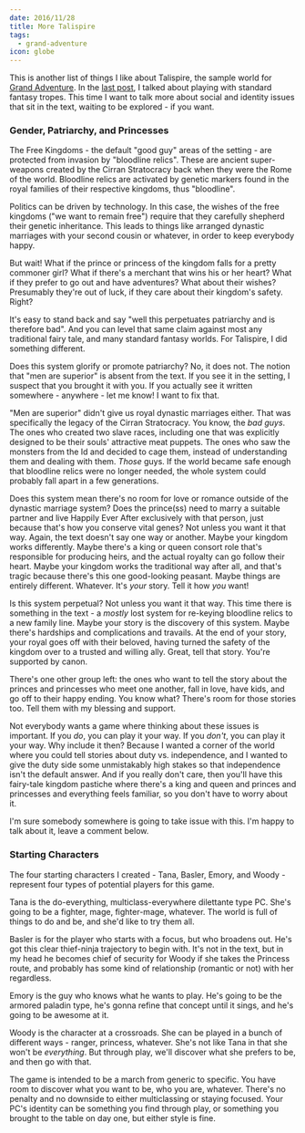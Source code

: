```yaml
---
date: 2016/11/28
title: More Talispire
tags:
  - grand-adventure
icon: globe
---
```


This is another list of things I like about Talispire,
the sample world for [Grand Adventure].
In the [last post](/blog/2016-10-15-talispire.html),
I talked about playing with standard fantasy tropes.
This time I want to talk more about social and identity issues
that sit in the text, waiting to be explored - if you want.

<!-- more -->

### Gender, Patriarchy, and Princesses

The Free Kingdoms - the default "good guy" areas of the setting -
are protected from invasion by "bloodline relics".
These are ancient super-weapons created by the Cirran Stratocracy
back when they were the Rome of the world.
Bloodline relics are activated by genetic markers found in the
royal families of their respective kingdoms, thus "bloodline".

Politics can be driven by technology.
In this case, the wishes of the free kingdoms ("we want to remain free")
require that they carefully shepherd their genetic inheritance.
This leads to things like arranged dynastic marriages with your
second cousin or whatever, in order to keep everybody happy.

But wait! What if the prince or princess of the kingdom
falls for a pretty commoner girl?
What if there's a merchant that wins his or her heart?
What if they prefer to go out and have adventures?
What about their wishes?
Presumably they're out of luck, if they care about their kingdom's safety.
Right?

It's easy to stand back and say "well this perpetuates patriarchy and is therefore bad".
And you can level that same claim against most any traditional fairy tale,
and many standard fantasy worlds.
For Talispire, I did something different.

Does this system glorify or promote patriarchy?
No, it does not.
The notion that "men are superior" is absent from the text.
If you see it in the setting, I suspect that you brought it with you.
If you actually see it written somewhere - anywhere - let me know!
I want to fix that.

"Men are superior" didn't give us royal dynastic marriages either.
That was specifically the legacy of the Cirran Stratocracy.
You know, the _bad guys_.
The ones who created two slave races, including one that was explicitly
designed to be their souls' attractive meat puppets.
The ones who saw the monsters from the Id and decided to cage them,
instead of understanding them and dealing with them.
_Those_ guys.
If the world became safe enough that bloodline relics were no longer needed,
the whole system could probably fall apart in a few generations.

Does this system mean there's no room for love or romance outside
of the dynastic marriage system?
Does the prince(ss) need to marry a suitable partner and live
Happily Ever After exclusively with that person,
just because that's how you conserve vital genes?
Not unless you want it that way.
Again, the text doesn't say one way or another.
Maybe your kingdom works differently.
Maybe there's a king or queen consort role that's responsible for producing heirs,
and the actual royalty can go follow their heart.
Maybe your kingdom works the traditional way after all,
and that's tragic because there's this one good-looking peasant.
Maybe things are entirely different.
Whatever. It's _your_ story. Tell it how _you_ want!

Is this system perpetual?
Not unless you want it that way.
This time there is something in the text - a _mostly_ lost
system for re-keying bloodline relics to a new family line.
Maybe your story is the discovery of this system.
Maybe there's hardships and complications and travails.
At the end of your story, your royal goes off with their beloved,
having turned the safety of the kingdom over to a trusted and willing ally.
Great, tell that story.
You're supported by canon.

There's one other group left:
the ones who want to tell the story about the princes and princesses
who meet one another, fall in love, have kids, and go off to their
happy ending.
You know what? There's room for those stories too.
Tell them with my blessing and support.

Not everybody wants a game where thinking about these issues is important.
If you _do_, you can play it your way.
If you _don't_, you can play it your way.
Why include it then?
Because I wanted a corner of the world where you could tell stories
about duty vs. independence, and I wanted to give the duty side some
unmistakably high stakes so that independence isn't the default answer.
And if you really don't care,
then you'll have this fairy-tale kingdom pastiche where
there's a king and queen and princes and princesses and
everything feels familiar, so you don't have to worry about it.

I'm sure somebody somewhere is going to take issue with this.
I'm happy to talk about it, leave a comment below.

### Starting Characters

The four starting characters I created - Tana, Basler, Emory, and Woody -
represent four types of potential players for this game.

Tana is the do-everything, multiclass-everywhere dilettante type PC.
She's going to be a fighter, mage, fighter-mage, whatever.
The world is full of things to do and be, and she'd like to try them all.

Basler is for the player who starts with a focus, but who broadens out.
He's got this clear thief-ninja trajectory to begin with.
It's not in the text, but in my head he becomes chief of security
for Woody if she takes the Princess route,
and probably has some kind of relationship (romantic or not) with her regardless.

Emory is the guy who knows what he wants to play.
He's going to be the armored paladin type, he's gonna refine that
concept until it sings, and he's going to be awesome at it.

Woody is the character at a crossroads.
She can be played in a bunch of different ways -
ranger, princess, whatever.
She's not like Tana in that she won't be _everything_.
But through play, we'll discover what she prefers to be, and then go with that.

The game is intended to be a march from generic to specific.
You have room to discover what you want to be, who you are, whatever.
There's no penalty and no downside to either multiclassing or staying focused.
Your PC's identity can be something you find through play,
or something you brought to the table on day one, but either style is fine.

[Grand Adventure]: http://peppermile.com/grand-adventure.html
